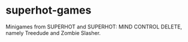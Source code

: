 # superhot-games

Minigames from SUPERHOT and SUPERHOT: MIND CONTROL DELETE, namely Treedude and Zombie Slasher.
